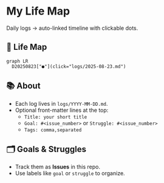 # My Life Map

Daily logs → auto-linked timeline with clickable dots.

## 📍 Life Map

<!-- LIFE_MAP_START -->
```mermaid
graph LR
  D20250823["●"](click="logs/2025-08-23.md")
```
<!-- LIFE_MAP_END -->

## 📚 About
- Each log lives in `logs/YYYY-MM-DD.md`.
- Optional front-matter lines at the top:
  - `Title: your short title`
  - `Goal: #<issue_number>` or `Struggle: #<issue_number>`
  - `Tags: comma,separated`

## 🗂️ Goals & Struggles
- Track them as **Issues** in this repo.
- Use labels like `goal` or `struggle` to organize.
